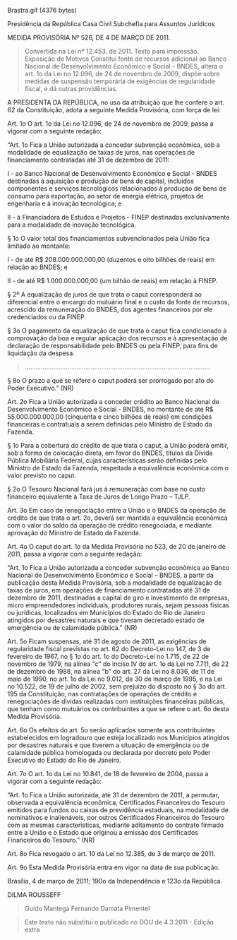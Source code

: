 Brastra.gif (4376 bytes)

Presidência da República
Casa Civil
Subchefia para Assuntos Jurídicos


MEDIDA PROVISÓRIA Nº 526, DE 4 DE MARÇO DE 2011.

> Convertida na Lei nº 12.453, de 2011.
Texto para impressão.
Exposição de Motivos
Constitui fonte de recursos adicional ao Banco Nacional de Desenvolvimento Econômico e Social - BNDES, altera o art. 1o da Lei no 12.096, de 24 de novembro de 2009, dispõe sobre medidas de suspensão temporária de exigências de regularidade fiscal, e dá outras providências.


A PRESIDENTA DA REPÚBLICA, no uso da atribuição que lhe confere o art. 62 da Constituição, adota a seguinte Medida Provisória, com força de lei:

Art. 1o  O art. 1o da Lei no 12.096, de 24 de novembro de 2009, passa a vigorar com a seguinte redação:



“Art. 1o  Fica a União autorizada a conceder subvenção econômica, sob a modalidade de equalização de taxas de juros, nas operações de financiamento contratadas até 31 de dezembro de 2011:

I - ao Banco Nacional de Desenvolvimento Econômico e Social - BNDES destinadas à aquisição e produção de bens de capital, incluídos componentes e serviços tecnológicos relacionados à produção de bens de consumo para exportação, ao setor de energia elétrica, projetos de engenharia e à inovação tecnológica; e

II - à Financiadora de Estudos e Projetos - FINEP destinadas exclusivamente para a modalidade de inovação tecnológica.

§ 1o  O valor total dos financiamentos subvencionados pela União fica limitado ao montante:

I - de até R$ 208.000.000.000,00 (duzentos e oito bilhões de reais) em relação ao BNDES; e

II - de até R$ 1.000.000.000,00 (um bilhão de reais) em relação à FINEP.

§ 2º  A equalização de juros de que trata o caput corresponderá ao diferencial entre o encargo do mutuário final e o custo da fonte de recursos, acrescido da remuneração do BNDES, dos agentes financeiros por ele credenciados ou da FINEP.

§ 3o   O pagamento da equalização de que trata o caput fica condicionado à comprovação da boa e regular aplicação dos recursos e à apresentação de declaração de responsabilidade pelo BNDES ou pela FINEP, para fins de liquidação da despesa.

> ........................................................................................................

§ 8o  O prazo a que se refere o caput poderá ser prorrogado por ato do Poder Executivo.” (NR)

Art. 2o  Fica a União autorizada a conceder crédito ao Banco Nacional de Desenvolvimento Econômico e Social - BNDES, no montante de até R$ 55.000.000.000,00 (cinquenta e cinco bilhões de reais) em condições financeiras e contratuais a serem definidas pelo Ministro de Estado da Fazenda.

§ 1o  Para a cobertura do crédito de que trata o caput, a União poderá emitir, sob a forma de colocação direta, em favor do BNDES, títulos da Dívida Pública Mobiliária Federal, cujas características serão definidas pelo Ministro de Estado da Fazenda, respeitada a equivalência econômica com o valor previsto no caput.

§ 2o  O Tesouro Nacional fará jus à remuneração com base no custo financeiro equivalente à Taxa de Juros de Longo Prazo – TJLP.

Art. 3o  Em caso de renegociação entre a União e o BNDES da operação de crédito de que trata o art. 2o, deverá ser mantida a equivalência econômica com o valor do saldo da operação de crédito renegociada, e mediante aprovação do Ministro de Estado da Fazenda.

Art. 4o  O caput do art. 1o da Medida Provisória no 523, de 20 de janeiro de 2011, passa a vigorar com a seguinte redação:



“Art. 1o  Fica a União autorizada a conceder subvenção econômica ao Banco Nacional de Desenvolvimento Econômico e Social – BNDES, a partir da publicação desta Medida Provisória, sob a modalidade de equalização de taxas de juros, em operações de financiamento contratadas até 31 de dezembro de 2011, destinadas a capital de giro e investimento de empresas, micro empreendedores individuais, produtores rurais, sejam pessoas físicas ou jurídicas, localizados em Municípios do Estado do Rio de Janeiro atingidos por desastres naturais e que tiveram decretado estado de emergência ou de calamidade pública.” (NR)

Art. 5o  Ficam suspensas, até 31 de agosto de 2011, as exigências de regularidade fiscal previstas no art. 62 do Decreto-Lei no 147, de 3 de fevereiro de 1967, no § 1o do art. 1o do Decreto-Lei no 1.715, de 22 de novembro de 1979, na alínea "c" do inciso IV do art. 1o da Lei no 7.711, de 22 de dezembro de 1988, na  alínea "b" do art. 27 da Lei no 8.036, de 11 de maio de 1990, no art. 1o da Lei no 9.012, de 30 de março de 1995, e na  Lei no 10.522, de 19 de julho de 2002, sem prejuízo do disposto no § 3o do art. 195 da Constituição, nas contratações de operações de crédito e renegociações de dívidas realizadas com instituições financeiras públicas, que tenham como mutuários os contribuintes a que se refere o art. 6o desta Medida Provisória.

Art. 6o  Os efeitos do art. 5o serão aplicados somente aos contribuintes estabelecidos em logradouro que esteja localizado nos Municípios atingidos por desastres naturais e que tiverem a situação de emergência ou de calamidade pública homologada ou declarada por decreto pelo Poder Executivo do Estado do Rio de Janeiro.

Art. 7o  O art. 1o da Lei no 10.841, de 18 de fevereiro de 2004, passa a vigorar com a seguinte redação:



“Art. 1o  Fica a União autorizada, até 31 de dezembro de 2011, a permutar, observada a equivalência econômica, Certificados Financeiros do Tesouro emitidos para fundos ou caixas de previdência estaduais, na modalidade de nominativos e inalienáveis, por outros Certificados Financeiros do Tesouro com as mesmas características, mediante aditamento do contrato firmado entre a União e o Estado que originou a emissão dos Certificados Financeiros do Tesouro.” (NR)

Art. 8o  Fica revogado o art. 10 da Lei no 12.385, de 3 de março de 2011.

Art. 9o  Esta Medida Provisória entra em vigor na data de sua publicação.

Brasília, 4 de março de 2011; 190o da Independência e 123o da República.

DILMA ROUSSEFF
> Guido Mantega
> Fernando Damata Pimentel

> Este texto não substitui o publicado no DOU de 4.3.2011 - Edição extra























